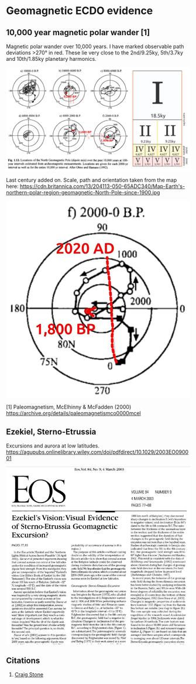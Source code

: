 # Geomagnetic ECDO evidence

## 10,000 year magnetic polar wander [1]

Magnetic polar wander over 10,000 years. I have marked observable path deviations >270° in red. These lie very close to the 2nd/9.25ky, 5th/3.7ky and 10th/1.85ky planetary harmonics.

![](img/magnetic-polar-wander.jpg)

Last century added on. Scale, path and orientation taken from the map here: https://cdn.britannica.com/13/204113-050-65ADC340/Map-Earth's-northern-polar-region-geomagnetic-North-Pole-since-1900.jpg

![](img/magnetic-polar-wander2.jpg)

[1] Paleomagnetism, McElhinny & McFadden (2000) https://archive.org/details/paleomagnetismco0000mcel

## Ezekiel, Sterno-Etrussia

Excursions and aurora at low latitudes.
https://agupubs.onlinelibrary.wiley.com/doi/pdfdirect/10.1029/2003EO090001

![](img/photo_5996@22-11-2024_11-43-59.jpg)

## Citations

1. [Craig Stone](https://nobulart.com)
